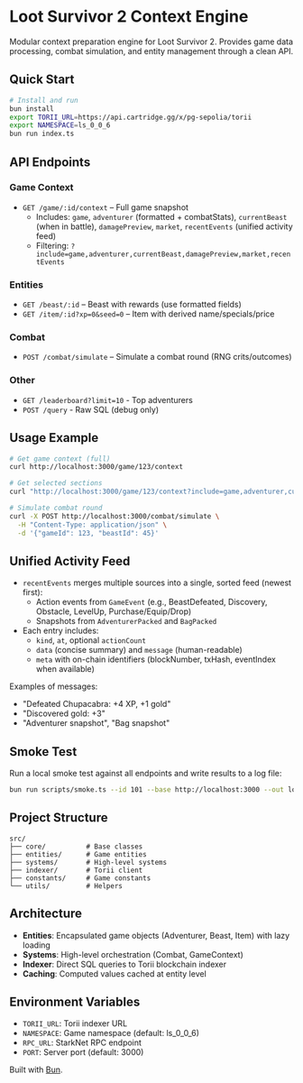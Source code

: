 # Loot Survivor 2 Context Engine

Modular context preparation engine for Loot Survivor 2. Provides game data processing, combat simulation, and entity management through a clean API.

## Quick Start

```bash
# Install and run
bun install
export TORII_URL=https://api.cartridge.gg/x/pg-sepolia/torii
export NAMESPACE=ls_0_0_6
bun run index.ts
```

## API Endpoints

### Game Context
- `GET /game/:id/context` – Full game snapshot
  - Includes: `game`, `adventurer` (formatted + combatStats), `currentBeast` (when in battle), `damagePreview`, `market`, `recentEvents` (unified activity feed)
  - Filtering: `?include=game,adventurer,currentBeast,damagePreview,market,recentEvents`

### Entities
- `GET /beast/:id` – Beast with rewards (use formatted fields)
- `GET /item/:id?xp=0&seed=0` – Item with derived name/specials/price

### Combat
- `POST /combat/simulate` – Simulate a combat round (RNG crits/outcomes)

### Other
- `GET /leaderboard?limit=10` - Top adventurers
- `POST /query` - Raw SQL (debug only)

## Usage Example

```bash
# Get game context (full)
curl http://localhost:3000/game/123/context

# Get selected sections
curl "http://localhost:3000/game/123/context?include=game,adventurer,currentBeast,damagePreview,recentEvents"

# Simulate combat round
curl -X POST http://localhost:3000/combat/simulate \
  -H "Content-Type: application/json" \
  -d '{"gameId": 123, "beastId": 45}'
```

## Unified Activity Feed

- `recentEvents` merges multiple sources into a single, sorted feed (newest first):
  - Action events from `GameEvent` (e.g., BeastDefeated, Discovery, Obstacle, LevelUp, Purchase/Equip/Drop)
  - Snapshots from `AdventurerPacked` and `BagPacked`
- Each entry includes:
  - `kind`, `at`, optional `actionCount`
  - `data` (concise summary) and `message` (human-readable)
  - `meta` with on-chain identifiers (blockNumber, txHash, eventIndex when available)

Examples of messages:
- "Defeated Chupacabra: +4 XP, +1 gold"
- "Discovered gold: +3"
- "Adventurer snapshot", "Bag snapshot"

## Smoke Test

Run a local smoke test against all endpoints and write results to a log file:

```bash
bun run scripts/smoke.ts --id 101 --base http://localhost:3000 --out logs/smoke.json
```

## Project Structure

```
src/
├── core/          # Base classes
├── entities/      # Game entities
├── systems/       # High-level systems
├── indexer/       # Torii client
├── constants/     # Game constants
└── utils/         # Helpers
```

## Architecture

- **Entities**: Encapsulated game objects (Adventurer, Beast, Item) with lazy loading
- **Systems**: High-level orchestration (Combat, GameContext)  
- **Indexer**: Direct SQL queries to Torii blockchain indexer
- **Caching**: Computed values cached at entity level

## Environment Variables

- `TORII_URL`: Torii indexer URL
- `NAMESPACE`: Game namespace (default: ls_0_0_6)
- `RPC_URL`: StarkNet RPC endpoint
- `PORT`: Server port (default: 3000)

Built with [Bun](https://bun.sh).